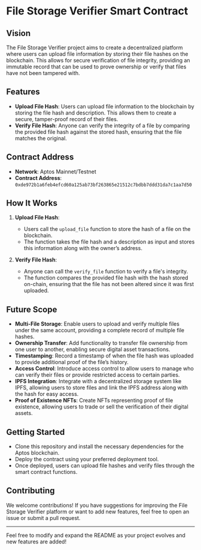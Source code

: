 

# File Storage Verifier Smart Contract

## Vision

The File Storage Verifier project aims to create a decentralized platform where users can upload file information by storing their file hashes on the blockchain. This allows for secure verification of file integrity, providing an immutable record that can be used to prove ownership or verify that files have not been tampered with.

## Features

- **Upload File Hash**: Users can upload file information to the blockchain by storing the file hash and description. This allows them to create a secure, tamper-proof record of their files.
- **Verify File Hash**: Anyone can verify the integrity of a file by comparing the provided file hash against the stored hash, ensuring that the file matches the original.

## Contract Address

- **Network**: Aptos Mainnet/Testnet
- **Contract Address**: `0xde972b1a6feb4efcd60a125ab73bf263865e21512c7bdbb7ddd31da7c1aa7d50` 
## How It Works

1. **Upload File Hash**:

   - Users call the `upload_file` function to store the hash of a file on the blockchain.
   - The function takes the file hash and a description as input and stores this information along with the owner’s address.

2. **Verify File Hash**:
   - Anyone can call the `verify_file` function to verify a file's integrity.
   - The function compares the provided file hash with the hash stored on-chain, ensuring that the file has not been altered since it was first uploaded.

## Future Scope

- **Multi-File Storage**: Enable users to upload and verify multiple files under the same account, providing a complete record of multiple file hashes.
- **Ownership Transfer**: Add functionality to transfer file ownership from one user to another, enabling secure digital asset transactions.
- **Timestamping**: Record a timestamp of when the file hash was uploaded to provide additional proof of the file’s history.
- **Access Control**: Introduce access control to allow users to manage who can verify their files or provide restricted access to certain parties.
- **IPFS Integration**: Integrate with a decentralized storage system like IPFS, allowing users to store files and link the IPFS address along with the hash for easy access.
- **Proof of Existence NFTs**: Create NFTs representing proof of file existence, allowing users to trade or sell the verification of their digital assets.

## Getting Started

- Clone this repository and install the necessary dependencies for the Aptos blockchain.
- Deploy the contract using your preferred deployment tool.
- Once deployed, users can upload file hashes and verify files through the smart contract functions.

## Contributing

We welcome contributions! If you have suggestions for improving the File Storage Verifier platform or want to add new features, feel free to open an issue or submit a pull request.

---

Feel free to modify and expand the README as your project evolves and new features are added!
